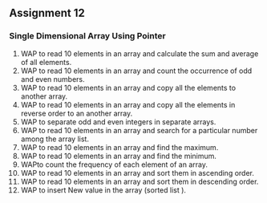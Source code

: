 ## Assignment 12 
### Single Dimensional Array Using Pointer
1. WAP to read 10 elements in an array and calculate the sum and average of all elements.
2. WAP to read 10 elements in an array and count the occurrence of odd and even numbers.
3. WAP to read 10 elements in an array and copy all the elements to another array.
4. WAP to read 10 elements in an array and copy all the elements in reverse order to an another array.
5. WAP to separate odd and even integers in separate arrays.
6. WAP to read 10 elements in an array and search for a particular number among the array list.
7. WAP to read 10 elements in an array and find the maximum.
8. WAP to read 10 elements in an array and find the minimum.
9. WAPto count the frequency of each element of an array.
10. WAP to read 10 elements in an array and sort them in ascending order.
11. WAP to read 10 elements in an array and sort them in descending order.
12. WAP to insert New value in the array (sorted list ).